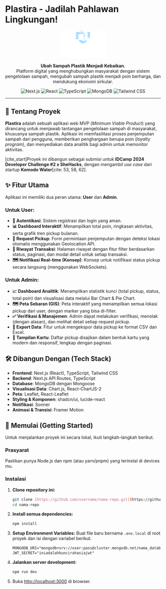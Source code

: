 # Plastira - Jadilah Pahlawan Lingkungan!

<p align="center">
  <img src="/public/img/Logo Plastira.png" alt="Plastira Logo" width="150"/>
</p>

<p align="center">
  <strong>Ubah Sampah Plastik Menjadi Kebaikan.</strong><br/>
  Platform digital yang menghubungkan masyarakat dengan sistem pengelolaan sampah, mengubah sampah plastik menjadi poin berharga, dan mendukung ekonomi sirkular.
</p>

<p align="center">
  <img src="https://img.shields.io/badge/Next.js-000000?style=for-the-badge&logo=nextdotjs&logoColor=white" alt="Next.js">
  <img src="https://img.shields.io/badge/React-20232A?style=for-the-badge&logo=react&logoColor=61DAFB" alt="React">
  <img src="https://img.shields.io/badge/TypeScript-3178C6?style=for-the-badge&logo=typescript&logoColor=white" alt="TypeScript">
  <img src="https://img.shields.io/badge/MongoDB-47A248?style=for-the-badge&logo=mongodb&logoColor=white" alt="MongoDB">
  <img src="https://img.shields.io/badge/Tailwind_CSS-38B2AC?style=for-the-badge&logo=tailwind-css&logoColor=white" alt="Tailwind CSS">
</p>

---

## 🚀 Tentang Proyek

**Plastira** adalah sebuah aplikasi web MVP (*Minimum Viable Product*) yang dirancang untuk menjawab tantangan pengelolaan sampah di masyarakat, khususnya sampah plastik. Aplikasi ini memfasilitasi proses penjemputan sampah dari pengguna, memberikan penghargaan berupa poin (*loyalty program*), dan menyediakan data analitik bagi admin untuk memonitor aktivitas.

[cite_start]Proyek ini dibangun sebagai submisi untuk **IDCamp 2024 Developer Challenge #2 x SheHacks**, dengan mengambil *use case* dari startup **Komodo Water**[cite: 53, 58, 62].

## ✨ Fitur Utama

Aplikasi ini memiliki dua peran utama: **User** dan **Admin**.

### Untuk User:
- **🔐 Autentikasi**: Sistem registrasi dan login yang aman.
- **📊 Dashboard Interaktif**: Menampilkan total poin, ringkasan aktivitas, serta grafik tren pickup bulanan.
- **📍 Request Pickup**: Form permintaan penjemputan dengan deteksi lokasi otomatis menggunakan Geolocation API.
- **📜 Riwayat Transaksi**: Halaman riwayat dengan fitur filter berdasarkan status, paginasi, dan modal detail untuk setiap transaksi.
- **🗺️ Notifikasi Real-time (Konsep)**: Konsep untuk notifikasi status pickup secara langsung (menggunakan WebSockets).

### Untuk Admin:
- **📈 Dashboard Analitik**: Menampilkan statistik kunci (total pickup, status, total poin) dan visualisasi data melalui Bar Chart & Pie Chart.
- **🗺️ Peta Sebaran (GIS)**: Peta interaktif yang menampilkan semua lokasi pickup dari user, dengan marker yang bisa di-filter.
- **✅ Verifikasi & Manajemen**: Admin dapat melakukan verifikasi, menolak (dengan alasan), dan melihat detail setiap request pickup.
- **📑 Export Data**: Fitur untuk mengekspor data pickup ke format CSV dan Excel.
- **📇 Tampilan Kartu**: Daftar pickup disajikan dalam bentuk kartu yang modern dan responsif, lengkap dengan paginasi.

## 🛠️ Dibangun Dengan (Tech Stack)

- **Frontend**: Next.js (React), TypeScript, Tailwind CSS
- **Backend**: Next.js API Routes, TypeScript
- **Database**: MongoDB dengan Mongoose
- **Visualisasi Data**: Chart.js, React-ChartJS-2
- **Peta**: Leaflet, React-Leaflet
- **Styling & Komponen**: shadcn/ui, lucide-react
- **Notifikasi**: Sonner
- **Animasi & Transisi**: Framer Motion

## 🏁 Memulai (Getting Started)

Untuk menjalankan proyek ini secara lokal, ikuti langkah-langkah berikut.

### Prasyarat

Pastikan punya Node.js dan npm (atau yarn/pnpm) yang terinstal di devices mu.

### Instalasi

1.  **Clone repository ini:**
    ```bash
    git clone [https://github.com/username/nama-repo.git](https://github.com/username/nama-repo.git)
    cd nama-repo
    ```
2.  **Install semua dependencies:**
    ```bash
    npm install
    ```
3.  **Setup Environment Variables:**
    Buat file baru bernama `.env.local` di root proyek dan isi dengan variabel berikut.
    ```env
    MONGODB_URI="mongodb+srv://user:pass@cluster.mongodb.net/nama_database"
    JWT_SECRET="iniadalahkuncirahasiajwt"
    ```
4.  **Jalankan server development:**
    ```bash
    npm run dev
    ```
5.  Buka [http://localhost:3000](http://localhost:3000) di browser.
